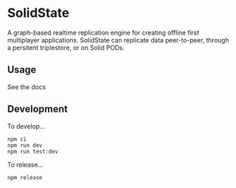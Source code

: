 # SolidState

A graph-based realtime replication engine for creating offline first multiplayer applications. SolidState can replicate data peer-to-peer, through a persitent triplestore, or on Solid PODs.

## Usage

See the docs

## Development

To develop…

```
npm ci
npm run dev
npm run test:dev
```

To release…

```
npm release
```

